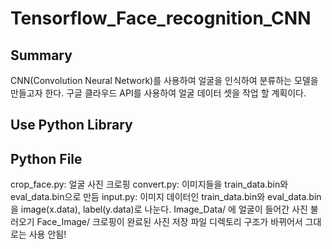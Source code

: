 # Tensorflow_Face_recognition_CNN
## Summary
CNN(Convolution Neural Network)를 사용하여 얼굴을 인식하여 분류하는 모델을 만들고자 한다.
구글 클라우드 API를 사용하여 얼굴 데이터 셋을 작업 할 계획이다.

## Use Python Library


## Python File

crop_face.py: 얼굴 사진 크로핑
convert.py: 이미지들을 train_data.bin와 eval_data.bin으로 만듬
input.py: 이미지 데이터인 train_data.bin와 eval_data.bin을 image(x.data), label(y.data)로 나눈다.
Image_Data/ 에 얼굴이 들어간 사진 불러오기
Face_Image/ 크로핑이 완료된 사진 저장
파일 디렉토리 구조가 바뀌어서 그대로는 사용 안됨!

